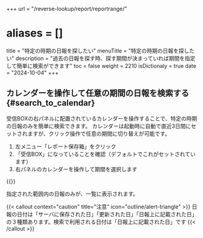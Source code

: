 +++
url = "/reverse-lookup/report/reportrange/"
# aliases = []
title = "特定の時期の日報を探したい"
menuTitle = "特定の時期の日報を探したい"
description = "過去の日報を探す時、探す期間が決まっていれば期間を指定して簡単に検索ができます"
toc = false
weight = 2210
isDictionaly = true
date = "2024-10-04"
+++

## カレンダーを操作して任意の期間の日報を検索する{#search_to_calendar}

受信BOXの右パネルに配置されているカレンダーを操作することで、特定の時期の日報のみを簡単に検索できます。
カレンダーは起動時に自動で直近3日間にセットされますが、クリック操作で任意の期間に切り替えが可能です。

1. 左メニュー「レポート保存箱」をクリック
2. 「受信BOX」になっていることを確認（デフォルトでこれがセットされています）
3. 右パネルのカレンダーを操作して期間を選択します

{{<iTablet filename="img/range" msg="1回目のクリックで開始時点、2回目のクリックで終了時点をセットします" alice="pc">}}

指定された範囲内の日報のみが、一覧に表示されます。

{{< callout context="caution" title="注意" icon="outline/alert-triangle" >}}
日報の日付は「サーバに保存された日」「更新された日」「日報上に記載された日」の３種類あります。検索で利用される日付は「日報上に記載された日」です
{{< /callout >}}
